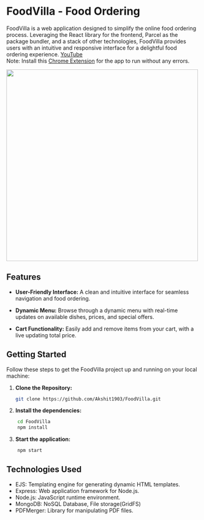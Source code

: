 # FoodVilla - Food Ordering

FoodVilla is a web application designed to simplify the online food ordering process. Leveraging the React library for the frontend, Parcel as the package bundler, and a stack of other technologies, FoodVilla provides users with an intuitive and responsive interface for a delightful food ordering experience.
<a href="https://youtu.be/u2ARjpuiyTU">YouTube</a>
<br>
Note: Install this <a href="https://chromewebstore.google.com/detail/allow-cors-access-control/lhobafahddgcelffkeicbaginigeejlf"> Chrome Extension</a> for the app to run without any errors.

<img src="preview.gif" width="500" height=auto/>

## Features

- **User-Friendly Interface:** A clean and intuitive interface for seamless navigation and food ordering.

- **Dynamic Menu:** Browse through a dynamic menu with real-time updates on available dishes, prices, and special offers.

- **Cart Functionality:** Easily add and remove items from your cart, with a live updating total price.

## Getting Started

Follow these steps to get the FoodVilla project up and running on your local machine:

1. **Clone the Repository:**

   ```bash
   git clone https://github.com/Akshit1903/FoodVilla.git
   ```

2. **Install the dependencies:**

```bash
    cd FoodVilla
    npm install
```

3. **Start the application:**

```bash
    npm start
```

## Technologies Used

- EJS: Templating engine for generating dynamic HTML templates.
- Express: Web application framework for Node.js.
- Node.js: JavaScript runtime environment.
- MongoDB: NoSQL Database, File storage(GridFS)
- PDFMerger: Library for manipulating PDF files.
